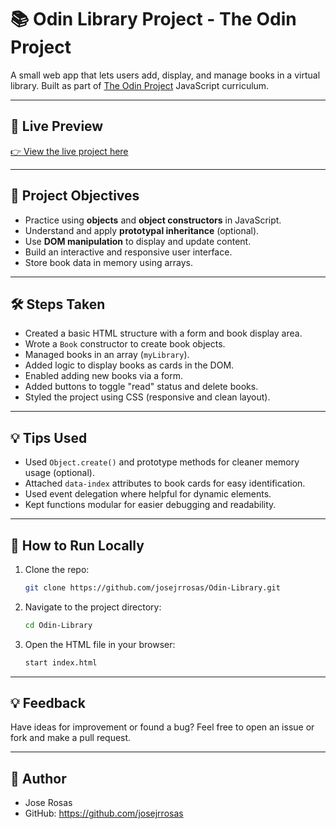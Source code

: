 # 📚 Odin Library Project - The Odin Project

A small web app that lets users add, display, and manage books in a virtual library. Built as part of [The Odin Project](https://www.theodinproject.com/) JavaScript curriculum.

---

## 🔗 Live Preview

[👉 View the live project here](https://josejrrosas.github.io/Odin-Library/)

---

## 🧱 Project Objectives

- Practice using **objects** and **object constructors** in JavaScript.
- Understand and apply **prototypal inheritance** (optional).
- Use **DOM manipulation** to display and update content.
- Build an interactive and responsive user interface.
- Store book data in memory using arrays.

---

## 🛠️ Steps Taken

- Created a basic HTML structure with a form and book display area.
- Wrote a `Book` constructor to create book objects.
- Managed books in an array (`myLibrary`).
- Added logic to display books as cards in the DOM.
- Enabled adding new books via a form.
- Added buttons to toggle "read" status and delete books.
- Styled the project using CSS (responsive and clean layout).

---

## 💡 Tips Used

- Used `Object.create()` and prototype methods for cleaner memory usage (optional).
- Attached `data-index` attributes to book cards for easy identification.
- Used event delegation where helpful for dynamic elements.
- Kept functions modular for easier debugging and readability.

---

## 🧪 How to Run Locally

1. Clone the repo:
   ```bash
   git clone https://github.com/josejrrosas/Odin-Library.git


2. Navigate to the project directory:
   ```bash
   cd Odin-Library

3. Open the HTML file in your browser:
   ```bash
   start index.html


---

## 💡 Feedback

Have ideas for improvement or found a bug? Feel free to open an issue or fork and make a pull request.

---

## 👤 Author

- Jose Rosas
- GitHub: https://github.com/josejrrosas